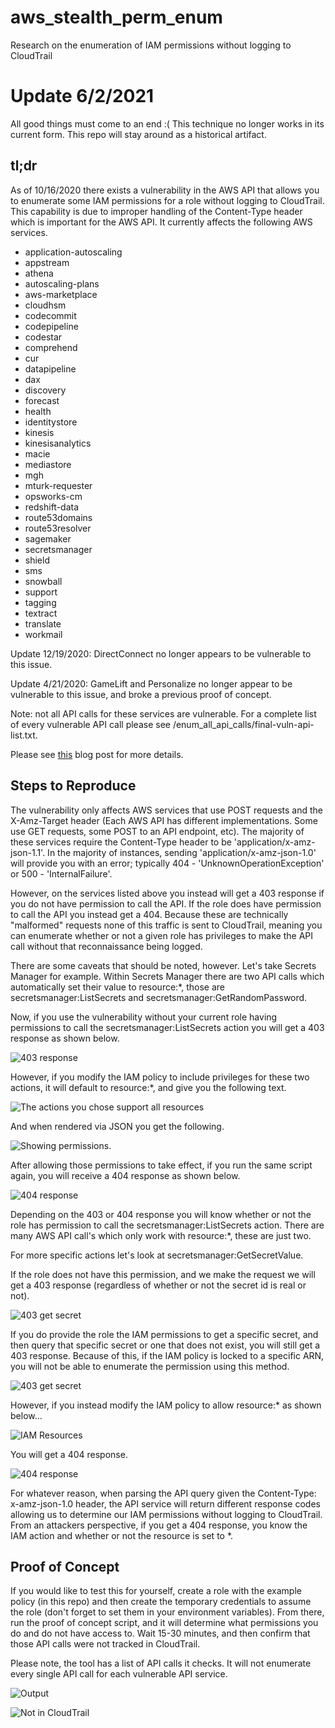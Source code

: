 # aws_stealth_perm_enum
Research on the enumeration of IAM permissions without logging to CloudTrail

# Update 6/2/2021
All good things must come to an end :( This technique no longer works in its current form. This repo will stay around as a historical artifact.

## tl;dr
As of 10/16/2020 there exists a vulnerability in the AWS API that allows you to enumerate some IAM permissions for a role without logging to CloudTrail. This capability is due to improper handling of the Content-Type header which is important for the AWS API. It currently affects the following AWS services.  

* application-autoscaling
* appstream
* athena
* autoscaling-plans
* aws-marketplace
* cloudhsm
* codecommit
* codepipeline
* codestar
* comprehend
* cur
* datapipeline
* dax
* discovery
* forecast
* health
* identitystore
* kinesis
* kinesisanalytics
* macie
* mediastore
* mgh
* mturk-requester
* opsworks-cm
* redshift-data
* route53domains
* route53resolver
* sagemaker
* secretsmanager
* shield
* sms
* snowball
* support
* tagging
* textract
* translate
* workmail

Update 12/19/2020: DirectConnect no longer appears to be vulnerable to this issue.

Update 4/21/2020: GameLift and Personalize no longer appear to be vulnerable to this issue, and broke a previous proof of concept.

Note: not all API calls for these services are vulnerable. For a complete list of every vulnerable API call please see /enum_all_api_calls/final-vuln-api-list.txt.  

Please see [this](https://frichetten.com/blog/aws-api-enum-vuln/) blog post for more details.

## Steps to Reproduce
The vulnerability only affects AWS services that use POST requests and the X-Amz-Target header (Each AWS API has different implementations. Some use GET requests, some POST to an API endpoint, etc). The majority of these services require the Content-Type header to be 'application/x-amz-json-1.1'. In the majority of instances, sending 'application/x-amz-json-1.0' will provide you with an error; typically 404 - 'UnknownOperationException' or 500 - 'InternalFailure'.

However, on the services listed above you instead will get a 403 response if you do not have permission to call the API. If the role does have permission to call the API you instead get a 404. Because these are technically "malformed" requests none of this traffic is sent to CloudTrail, meaning you can enumerate whether or not a given role has privileges to make the API call without that reconnaissance being logged.

There are some caveats that should be noted, however. Let's take Secrets Manager for example. Within Secrets Manager there are two API calls which automatically set their value to resource:\*, those are secretsmanager:ListSecrets and secretsmanager:GetRandomPassword. 

Now, if you use the vulnerability without your current role having permissions to call the secretsmanager:ListSecrets action you will get a 403 response as shown below.

![403 response](https://frichetten.com/images/misc/aws_stealth_enum/403_res_1.png)

However, if you modify the IAM policy to include privileges for these two actions, it will default to resource:\*, and give you the following text.
 
![The actions you chose support all resources](https://frichetten.com/images/misc/aws_stealth_enum/resources.png)

And when rendered via JSON you get the following.

![Showing permissions.](https://frichetten.com/images/misc/aws_stealth_enum/iam_perms_1.png)

After allowing those permissions to take effect, if you run the same script again, you will receive a 404 response as shown below.

![404 response](https://frichetten.com/images/misc/aws_stealth_enum/404_res_1.png)

Depending on the 403 or 404 response you will know whether or not the role has permission to call the secretsmanager:ListSecrets action. There are many AWS API call's which only work with resource:\*, these are just two.

For more specific actions let's look at secretsmanager:GetSecretValue.

If the role does not have this permission, and we make the request we will get a 403 response (regardless of whether or not the secret id is real or not).

![403 get secret](https://frichetten.com/images/misc/aws_stealth_enum/403_res_2.png)

If you do provide the role the IAM permissions to get a specific secret, and then query that specific secret or one that does not exist, you will still get a 403 response. Because of this, if the IAM policy is locked to a specific ARN, you will not be able to enumerate the permission using this method.

![403 get secret](https://frichetten.com/images/misc/aws_stealth_enum/403_res_2.png)

However, if you instead modify the IAM policy to allow resource:\* as shown below...

![IAM Resources](https://frichetten.com/images/misc/aws_stealth_enum/iam_perms_2.png)

You will get a 404 response.

![404 response](https://frichetten.com/images/misc/aws_stealth_enum/404_res_2.png)

For whatever reason, when parsing the API query given the Content-Type: x-amz-json-1.0 header, the API service will return different response codes allowing us to determine our IAM permissions without logging to CloudTrail. From an attackers perspective, if you get a 404 response, you know the IAM action and whether or not the resource is set to \*.

## Proof of Concept
If you would like to test this for yourself, create a role with the example policy (in this repo) and then create the temporary credentials to assume the role (don't forget to set them in your environment variables). From there, run the proof of concept script, and it will determine what permissions you do and do not have access to. Wait 15-30 minutes, and then confirm that those API calls were not tracked in CloudTrail.

Please note, the tool has a list of API calls it checks. It will not enumerate every single API call for each vulnerable API service.

![Output](https://frichetten.com/images/misc/aws_stealth_enum/output.png)

![Not in CloudTrail](https://frichetten.com/images/misc/aws_stealth_enum/no_cloudtrail.png)
